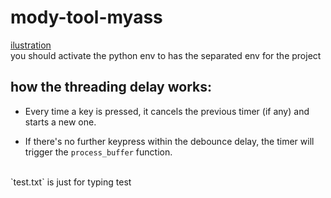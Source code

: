 # mody-tool-myass

[ilustration](illustration.mp4)
<br/>
you should activate the python env to has the separated env for the project
<br/>
## how the threading delay works:
+ Every time a key is pressed, it cancels the previous timer (if any) and starts a new one.
* If there's no further keypress within the debounce delay, the timer will trigger the `process_buffer` function.
<br/>
`test.txt` is just for typing test